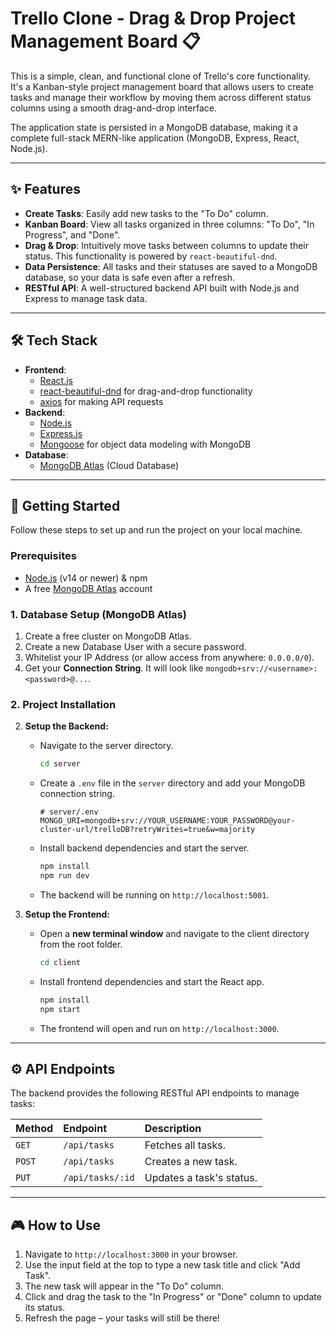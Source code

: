 # Trello Clone - Drag & Drop Project Management Board 📋

This is a simple, clean, and functional clone of Trello's core functionality. It's a Kanban-style project management board that allows users to create tasks and manage their workflow by moving them across different status columns using a smooth drag-and-drop interface.

The application state is persisted in a MongoDB database, making it a complete full-stack MERN-like application (MongoDB, Express, React, Node.js).

---

## ✨ Features

-   **Create Tasks**: Easily add new tasks to the "To Do" column.
-   **Kanban Board**: View all tasks organized in three columns: "To Do", "In Progress", and "Done".
-   **Drag & Drop**: Intuitively move tasks between columns to update their status. This functionality is powered by `react-beautiful-dnd`.
-   **Data Persistence**: All tasks and their statuses are saved to a MongoDB database, so your data is safe even after a refresh.
-   **RESTful API**: A well-structured backend API built with Node.js and Express to manage task data.

---

## 🛠️ Tech Stack

-   **Frontend**:
    -   [React.js](https://reactjs.org/)
    -   [react-beautiful-dnd](https://github.com/atlassian/react-beautiful-dnd) for drag-and-drop functionality
    -   [axios](https://axios-http.com/) for making API requests
-   **Backend**:
    -   [Node.js](https://nodejs.org/)
    -   [Express.js](https://expressjs.com/)
    -   [Mongoose](https://mongoosejs.com/) for object data modeling with MongoDB
-   **Database**:
    -   [MongoDB Atlas](https://www.mongodb.com/cloud/atlas) (Cloud Database)

---

## 🚀 Getting Started

Follow these steps to set up and run the project on your local machine.

### Prerequisites

-   [Node.js](https://nodejs.org/en/download/) (v14 or newer) & npm
-   A free [MongoDB Atlas](https://www.mongodb.com/cloud/atlas/register) account

### 1. Database Setup (MongoDB Atlas)

1.  Create a free cluster on MongoDB Atlas.
2.  Create a new Database User with a secure password.
3.  Whitelist your IP Address (or allow access from anywhere: `0.0.0.0/0`).
4.  Get your **Connection String**. It will look like `mongodb+srv://<username>:<password>@...`.

### 2. Project Installation

2.  **Setup the Backend:**
    -   Navigate to the server directory.
        ```sh
        cd server
        ```
    -   Create a `.env` file in the `server` directory and add your MongoDB connection string.
        ```
        # server/.env
        MONGO_URI=mongodb+srv://YOUR_USERNAME:YOUR_PASSWORD@your-cluster-url/trelloDB?retryWrites=true&w=majority
        ```
    -   Install backend dependencies and start the server.
        ```sh
        npm install
        npm run dev
        ```
    -   The backend will be running on `http://localhost:5001`.

3.  **Setup the Frontend:**
    -   Open a **new terminal window** and navigate to the client directory from the root folder.
        ```sh
        cd client
        ```
    -   Install frontend dependencies and start the React app.
        ```sh
        npm install
        npm start
        ```
    -   The frontend will open and run on `http://localhost:3000`.

---

## ⚙️ API Endpoints

The backend provides the following RESTful API endpoints to manage tasks:

| Method | Endpoint         | Description                   |
| :----- | :--------------- | :---------------------------- |
| `GET`  | `/api/tasks`     | Fetches all tasks.            |
| `POST` | `/api/tasks`     | Creates a new task.           |
| `PUT`  | `/api/tasks/:id` | Updates a task's status.      |

---

## 🎮 How to Use

1.  Navigate to `http://localhost:3000` in your browser.
2.  Use the input field at the top to type a new task title and click "Add Task".
3.  The new task will appear in the "To Do" column.
4.  Click and drag the task to the "In Progress" or "Done" column to update its status.
5.  Refresh the page – your tasks will still be there!
